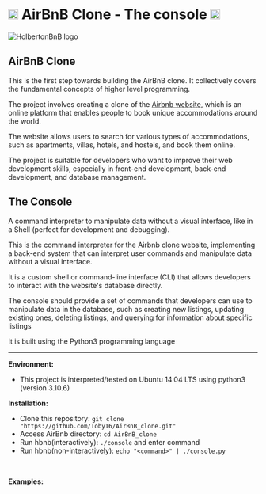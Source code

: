 # <img src="https://iconape.com/wp-content/files/hk/370521/svg/airbnb-logo-icon-png-svg.png" width=20> AirBnB Clone - The console <img src="https://iconape.com/wp-content/files/hk/370521/svg/airbnb-logo-icon-png-svg.png" width=20>

<img src="https://github.com/Toby16/AirBnB_clone/blob/main/assets/hbnb_logo.png" alt="HolbertonBnB logo">

## AirBnB Clone
<p>This is the first step towards building the AirBnB clone. It collectively covers the fundamental concepts of higher level programming.</p>
<p>The project involves creating a clone of the <a href="https://www.airbnb.com/">Airbnb website</a>, which is an online platform that enables people to book unique accommodations around the world.</p>
<p>The website allows users to search for various types of accommodations, such as apartments, villas, hotels, and hostels, and book them online.</p>
<p>The project is suitable for developers who want to improve their web development skills, especially in front-end development, back-end development, and database management.</p>

## The Console
<p>A command interpreter to manipulate data without a visual interface, like in a Shell (perfect for development and debugging).</p>
<p>This is the command interpreter for the Airbnb clone website, implementing a back-end system that can interpret user commands and manipulate data without a visual interface.</p>
<p>It is a custom shell or command-line interface (CLI) that allows developers to interact with the website's database directly.<p>
<p>The console should provide a set of commands that developers can use to manipulate data in the database, such as creating new listings, updating existing ones, deleting listings, and querying for information about specific listings<p/>
<p>It is built using the Python3 programming language</p>
<hr>

<strong>Environment:</strong>
* This project is interpreted/tested on Ubuntu 14.04 LTS using python3 (version 3.10.6)

<strong>Installation:</strong>
* Clone this repository: `git clone "https://github.com/Toby16/AirBnB_clone.git"`
* Access AirBnb directory: `cd AirBnB_clone`
* Run hbnb(interactively): `./console` and enter command
* Run hbnb(non-interactively): `echo "<command>" | ./console.py`
<br>

<strong>Examples:</strong>

